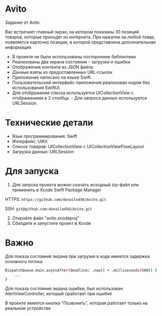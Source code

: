 # Avito

Задание от Avito

  Вас встречает главный экран, на котором показаны 30 позиций товаров, которые приходят из интернета. При нажатии на любой товар, появляется карточка позиции, в которой представлена дополнительная информация

  - В проекте не были использованы посторонние библиотеки
  - Реализованы два экрана состояния - загрузки и ошибки
  - Отображение контента из JSON файла
  - Данные взяты из предоставленных URL-ссылок
  - Приложение написано на языке Swift.
  - Пользовательский интерфейс приложения реализован кодом без использования SwiftUI.
  - Для отображения списка используется UICollectionView с отображением в 2 столбца.
  - Для запроса данных используется URLSession.

# Технические детали 
- Язык программирования: Swift
- Интерфейс: UIKit
- Список товаров: UICollectionView с UICollectionViewFlowLayout
- Загрузка данных: URLSession

# Для запуска
  1. Для запуска проекта можно скачать исходный zip-файл или применить в Xcode Swift Package Manager

  HTTPS: ```https://github.com/donailo456/Avito.git```
  
  SSH: ```git@github.com:donailo456/Avito.git```

  2. Откройте файл "avito.xcodeproj"
  3. Сбилдите и запустите проект в Xcode


# Важно 

  Для показа состояния экрана при загрузке в коде имеется задержка основного потока
  
```sh
DispatchQueue.main.asyncAfter(deadline: .now() + .milliseconds(500)) {
    ...
}
```

  Для показа состояния экрана ошибки, был использован AlertViewController, который сработает при ошибке

  В проекте имеется кнопка "Позвонить", которая работает только на реальном устройстве
